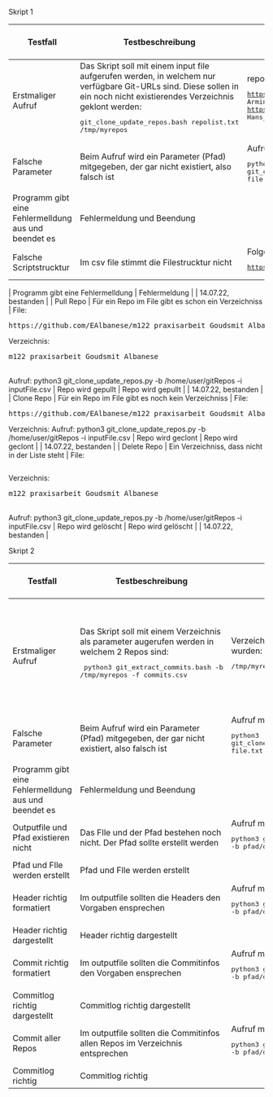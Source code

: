 Skript 1

| Testfall | Testbeschreibung | Testdaten | erwartetes Testresultat | erhaltenes Testresultat | Tester | Testdatum und Teststatus |
|  - | - | - | - | - | - | - |
| Erstmaliger Aufruf | Das Skript soll mit einem input file aufgerufen werden, in welchem nur verfügbare Git-URLs sind. Diese sollen in ein noch nicht existierendes Verzeichnis geklont werden:<pre>git_clone_update_repos.bash repolist.txt /tmp/myrepos</pre> | repolist.txt mit folgendem Inhalt:<pre>https://gitlab.com/armindoerzbachtbz/m122_praxisarbeit Armin_Doerzbach<br>https://gitlab.com/wapdc/InfoSearch/Project-2017 Hans_Meier_Peter_Mueller</pre> | Verzeichnis wird erstellt und alle Repos werden darin geklont | werden geclont und gepullt | | 14.07.22, bestanden |
| Falsche Parameter | Beim Aufruf wird ein Parameter (Pfad) mitgegeben, der gar nicht existiert, also falsch ist | Aufruf mit folgenden Parametern:<pre>python3 git_clone_update_repos.py -b falscher/pfad/der/Git-Repos> -i file.txt</pre> | 
Programm gibt eine Fehlermelldung aus und beendet es | Fehlermeldung und Beendung | | 14.07.22, bestanden |
| Falsche Scriptstrucktur | Im csv file stimmt die Filestrucktur nicht | Folgende Strucktur:<pre>https://github.com/EAlbanese/m122_praxisarbeit_Goudsmit_Albanese.git
</pre>
| Programm gibt eine Fehlermelldung | Fehlermeldung | | 14.07.22, bestanden |
| Pull Repo | Für ein Repo im File gibt es schon ein Verzeichniss | File:<pre>https://github.com/EAlbanese/m122_praxisarbeit_Goudsmit_Albanese.git m122_praxisarbeit_Goudsmit_Albanese
</pre>
Verzeichnis:<pre>m122_praxisarbeit_Goudsmit_Albanese
</pre><br>
Aufruf: python3 git_clone_update_repos.py -b /home/user/gitRepos -i inputFile.csv | 
Repo wird gepullt | Repo wird gepullt | | 14.07.22, bestanden |
| Clone Repo | Für ein Repo im File gibt es noch kein Verzeichniss | File:<pre>https://github.com/EAlbanese/m122_praxisarbeit_Goudsmit_Albanese.git m122_praxisarbeit_Goudsmit_Albanese
</pre>
Verzeichnis:
Aufruf: python3 git_clone_update_repos.py -b /home/user/gitRepos -i inputFile.csv | 
Repo wird geclont | Repo wird geclont | | 14.07.22, bestanden |
| Delete Repo | Ein Verzeichniss, dass nicht in der Liste steht | File:<pre></pre>
Verzeichnis:<pre>m122_praxisarbeit_Goudsmit_Albanese
</pre><br>
Aufruf: python3 git_clone_update_repos.py -b /home/user/gitRepos -i inputFile.csv | 
Repo wird gelöscht | Repo wird gelöscht | | 14.07.22, bestanden |


Skript 2

| Testfall | Testbeschreibung | Testdaten | erwartetes Testresultat | erhaltenes Testresultat | Tester | Testdatum und Teststatus |
|  - | - | - | - | - | - | - |
| Erstmaliger Aufruf | Das Skript soll mit einem Verzeichnis als parameter augerufen werden in welchem 2 Repos sind:<pre> python3 git_extract_commits.bash -b /tmp/myrepos -f commits.csv</pre> | Verzeichnis mit den GIT-Repos die mit dem Skript 1 geklont wurden:<pre>/tmp/myrepos</pre> | Alle Repos aus /tmp/myrepos werden gelesen und ein File commits.csv erstellt mit allen Commits beider Repos | Testerwartung eingetroffen | | 14.07.22, bestanden |
| Falsche Parameter | Beim Aufruf wird ein Parameter (Pfad) mitgegeben, der gar nicht existiert, also falsch ist | Aufruf mit folgenden Parametern:<pre>python3 git_clone_update_repos.py -b falscher/pfad/der/Git-Repos> -i file.txt</pre> | 
Programm gibt eine Fehlermelldung aus und beendet es | Fehlermeldung und Beendung | | 14.07.22, bestanden |
| Outputfile und Pfad existieren nicht | Das FIle und der Pfad bestehen noch nicht. Der Pfad sollte erstellt werden | Aufruf mit folgenden Parametern:<pre>python3 git_extract_commits.py -b pfad/der/git-Repos -f Filename</pre> | 
Pfad und FIle werden erstellt | Pfad und FIle werden erstellt | | 14.07.22, bestanden |
| Header richtig formatiert | Im outputfile sollten die Headers den Vorgaben ensprechen | Aufruf mit folgenden Parametern:<pre>python3 git_extract_commits.py -b pfad/der/git-Repos -f Filename</pre> | 
Header richtig dargestellt | Header richtig dargestellt | | 14.07.22, bestanden |
| Commit richtig formatiert | Im outputfile sollten die Commitinfos den Vorgaben ensprechen | Aufruf mit folgenden Parametern:<pre>python3 git_extract_commits.py -b pfad/der/git-Repos -f Filename</pre> | 
Commitlog richtig dargestellt | Commitlog richtig dargestellt | | 14.07.22, bestanden |
| Commit aller Repos | Im outputfile sollten die Commitinfos allen Repos im Verzeichnis entsprechen | Aufruf mit folgenden Parametern:<pre>python3 git_extract_commits.py -b pfad/der/git-Repos -f Filename</pre> | 
Commitlog richtig | Commitlog richtig | | 14.07.22, bestanden |

